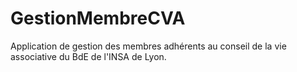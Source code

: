 GestionMembreCVA
================

Application de gestion des membres adhérents au conseil de la vie associative du BdE de l'INSA de Lyon.
